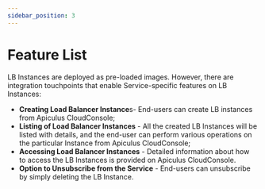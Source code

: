 ```yaml
---
sidebar_position: 3
---
```

# Feature List

LB Instances are deployed as pre-loaded images. However, there are integration touchpoints that enable Service-specific features on LB Instances:

- **Creating Load Balancer Instance**s- End-users can create LB instances from Apiculus CloudConsole;
- **Listing of Load Balancer Instances** - All the created LB Instances will be listed with details, and the end-user can perform various operations on the particular Instance from Apiculus CloudConsole;
- **Accessing Load Balancer Instances** - Detailed information about how to access the LB Instances is provided on Apiculus CloudConsole.
- **Option to Unsubscribe from the Service** - End-users can unsubscribe by simply deleting the LB Instance.